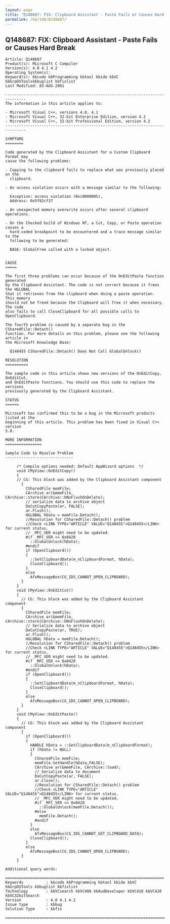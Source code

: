 ```yaml
---
layout: page
title: "Q148687: FIX: Clipboard Assistant - Paste Fails or Causes Hard Break"
permalink: /kb/148/Q148687/
---
```


## Q148687: FIX: Clipboard Assistant - Paste Fails or Causes Hard Break

	Article: Q148687
	Product(s): Microsoft C Compiler
	Version(s): 4.0 4.1 4.2
	Operating System(s): 
	Keyword(s): kbcode kbProgramming kbtool kbide kbVC kbGrpDSToolskbbuglist kbfixlist
	Last Modified: 03-AUG-2001
	
	-------------------------------------------------------------------------------
	The information in this article applies to:
	
	- Microsoft Visual C++, versions 4.0, 4.1 
	- Microsoft Visual C++, 32-bit Enterprise Edition, version 4.2 
	- Microsoft Visual C++, 32-bit Professional Edition, version 4.2 
	-------------------------------------------------------------------------------
	
	SYMPTOMS
	========
	
	Code generated by the Clipboard Assistant for a Custom Clipboard Format may
	cause the following problems:
	
	- Copying to the clipboard fails to replace what was previously placed on the
	  clipboard.
	
	- An access violation occurs with a message similar to the following:
	
	  Exception: access violation (0xc0000005),
	  Address: 0x5f82cf37
	
	- An unexpected memory overwrite occurs after several clipboard operations.
	
	- On the Checked build of Windows NT, a Cut, Copy, or Paste operation causes a
	  hard-coded breakpoint to be encountered and a trace message similar to the
	  following to be generated:
	
	  BASE: GlobalFree called with a locked object.
	
	
	CAUSE
	=====
	
	The first three problems can occur because of the OnEditPaste function generated
	by the Clipboard Assistant. The code is not correct because it frees the HGLOBAL
	that it retrieves from the clipboard when doing a paste operation. This memory
	should not be freed because the Clipboard will free it when necessary. The code
	also fails to call CloseClipboard for all possible calls to OpenClipboard.
	
	The fourth problem is caused by a separate bug in the CSharedFile::Detach()
	function. For more details on this problem, please see the following article in
	the Microsoft Knowledge Base:
	
	  Q148455 CSharedFile::Detach() Does Not Call GlobalUnlock()
	
	RESOLUTION
	==========
	
	The sample code in this article shows new versions of the OnEditCopy, OnEditCut,
	and OnEditPaste functions. You should use this code to replace the versions
	previously generated by the Clipboard Assistant.
	
	STATUS
	======
	
	Microsoft has confirmed this to be a bug in the Microsoft products listed at the
	beginning of this article. This problem has been fixed in Visual C++ version
	5.0.
	
	MORE INFORMATION
	================
	
	Sample Code to Resolve Problem
	------------------------------
	
	     /* Compile options needed: Default AppWizard options  */ 
	     void CMyView::OnEditCopy()
	     {
	     // CG: This block was added by the Clipboard Assistant component
	       {
	         CSharedFile memFile;
	         CArchive ar(&memFile, CArchive::store|CArchive::bNoFlushOnDelete);
	         // serialize data to archive object
	         DoCutCopyPaste(ar, FALSE);
	         ar.Flush();
	         HGLOBAL hData = memFile.Detach();
	         //Resolution for CSharedFile::Detach() problem
	         //Check <LINK TYPE="ARTICLE" VALUE="Q148455">Q148455</LINK> for current status.
	         // _MFC_VER might need to be updated.
	         #if _MFC_VER <= 0x0420
	           ::GlobalUnlock(hData);
	         #endif
	         if (OpenClipboard())
	         {
	           ::SetClipboardData(m_nClipboardFormat, hData);
	           CloseClipboard();
	         }
	         else
	           AfxMessageBox(CG_IDS_CANNOT_OPEN_CLIPBOARD);
	       }
	     }
	     void CMyView::OnEditCut()
	     {
	       // CG: This block was added by the Clipboard Assistant component
	       {
	         CSharedFile memFile;
	         CArchive ar(&memFile, CArchive::store|CArchive::bNoFlushOnDelete);
	         // Serialize data to archive object
	         DoCutCopyPaste(ar, TRUE);
	         ar.Flush();
	         HGLOBAL hData = memFile.Detach();
	         //Resolution for CSharedFile::Detach() problem
	         //Check <LINK TYPE="ARTICLE" VALUE="Q148455">Q148455</LINK> for current status.
	         // _MFC_VER might need to be updated.
	         #if _MFC_VER <= 0x0420
	           ::GlobalUnlock(hData);
	         #endif
	         if (OpenClipboard())
	         {
	           ::SetClipboardData(m_nClipboardFormat, hData);
	           CloseClipboard();
	         }
	         else
	           AfxMessageBox(CG_IDS_CANNOT_OPEN_CLIPBOARD);
	       }
	     }
	     void CMyView::OnEditPaste()
	     {
	       // CG: This block was added by the Clipboard Assistant component
	       {
	         if (OpenClipboard())
	         {
	           HANDLE hData = ::GetClipboardData(m_nClipboardFormat);
	           if (hData != NULL)
	           {
	             CSharedFile memFile;
	             memFile.SetHandle(hData,FALSE);
	             CArchive ar(&memFile, CArchive::load);
	             // Serialize data to document
	             DoCutCopyPaste(ar, FALSE);
	             ar.Close();
	             //Resolution for CSharedFile::Detach() problem
	             //Check <LINK TYPE="ARTICLE" VALUE="Q148455">Q148455</LINK> for current status.
	             // _MFC_VER might need to be updated.
	             #if _MFC_VER <= 0x0420
	               ::GlobalUnlock(memFile.Detach());
	             #else
	               memFile.Detach();
	             #endif
	           }
	           else
	             AfxMessageBox(CG_IDS_CANNOT_GET_CLIPBOARD_DATA);
	           CloseClipboard();
	         }
	         else
	           AfxMessageBox(CG_IDS_CANNOT_OPEN_CLIPBOARD);
	       }
	     }
	
	Additional query words:
	
	======================================================================
	Keywords          : kbcode kbProgramming kbtool kbide kbVC kbGrpDSTools kbbuglist kbfixlist
	Technology        : kbVCsearch kbVC400 kbAudDeveloper kbVC410 kbVC420 kbVC32bitSearch
	Version           : 4.0 4.1 4.2
	Issue type        : kbbug
	Solution Type     : kbfix
	
	=============================================================================
	
